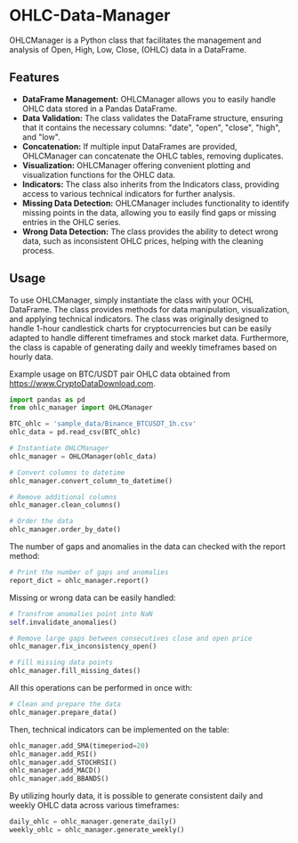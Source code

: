 # OHLC-Data-Manager  

OHLCManager is a Python class that facilitates the management and analysis of Open, High, Low, Close, (OHLC) data in a DataFrame.

## Features

- **DataFrame Management:** OHLCManager allows you to easily handle OHLC data stored in a Pandas DataFrame.
- **Data Validation:** The class validates the DataFrame structure, ensuring that it contains the necessary columns: "date", "open", "close", "high", and "low".
- **Concatenation:** If multiple input DataFrames are provided, OHLCManager can concatenate the OHLC tables, removing duplicates.
- **Visualization:** OHLCManager offering convenient plotting and visualization functions for the OHLC data.
- **Indicators:** The class also inherits from the Indicators class, providing access to various technical indicators for further analysis.
- **Missing Data Detection:** OHLCManager includes functionality to identify missing points in the data, allowing you to easily find gaps or missing entries in the OHLC series.
- **Wrong Data Detection:** The class provides the ability to detect wrong data, such as inconsistent OHLC prices, helping with the cleaning process.
  
## Usage

To use OHLCManager, simply instantiate the class with your OCHL DataFrame. The class provides methods for data manipulation, visualization, and applying technical indicators.
The class was originally designed to handle 1-hour candlestick charts for cryptocurrencies but can be easily adapted to handle different timeframes and stock market data. Furthermore, the class is capable of generating daily and weekly timeframes based on hourly data.

Example usage on BTC/USDT pair OHLC data obtained from https://www.CryptoDataDownload.com.

```python
import pandas as pd
from ohlc_manager import OHLCManager

BTC_ohlc = 'sample_data/Binance_BTCUSDT_1h.csv'
ohlc_data = pd.read_csv(BTC_ohlc)

# Instantiate OHLCManager
ohlc_manager = OHLCManager(ohlc_data)

# Convert columns to datetime
ohlc_manager.convert_column_to_datetime()

# Remove additional columns
ohlc_manager.clean_columns()

# Order the data
ohlc_manager.order_by_date()
```
The number of gaps and anomalies in the data can checked with the report method:
```python
# Print the number of gaps and anomalies
report_dict = ohlc_manager.report()
```
Missing or wrong data can be easily handled:
```python
# Transfrom anomalies point into NaN
self.invalidate_anomalies()

# Remove large gaps between consecutives close and open price
ohlc_manager.fix_inconsistency_open()

# Fill missing data points
ohlc_manager.fill_missing_dates()
```
All this operations can be performed in once with:
```python
# Clean and prepare the data
ohlc_manager.prepare_data()
```
Then, technical indicators can be implemented on the table:
```python
ohlc_manager.add_SMA(timeperiod=20)
ohlc_manager.add_RSI()
ohlc_manager.add_STOCHRSI()
ohlc_manager.add_MACD()
ohlc_manager.add_BBANDS()
```
By utilizing hourly data, it is possible to generate consistent daily and weekly OHLC data across various timeframes:
```python
daily_ohlc = ohlc_manager.generate_daily()
weekly_ohlc = ohlc_manager.generate_weekly()
```




